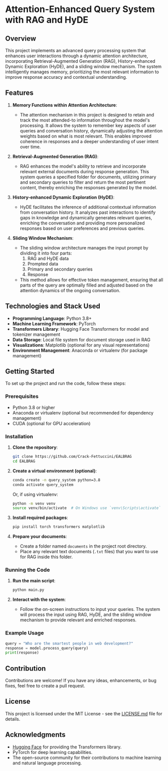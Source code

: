 # Attention-Enhanced Query System with RAG and HyDE

## Overview

This project implements an advanced query processing system that enhances user interactions through a dynamic attention architecture, incorporating Retrieval-Augmented Generation (RAG), History-enhanced Dynamic Exploration (HyDE), and a sliding window mechanism. The system intelligently manages memory, prioritizing the most relevant information to improve response accuracy and contextual understanding.

## Features

1. **Memory Functions within Attention Architecture**:
   - The attention mechanism in this project is designed to retain and track the most attended-to information throughout the model's processing. It allows the system to remember key aspects of user queries and conversation history, dynamically adjusting the attention weights based on what is most relevant. This enables improved coherence in responses and a deeper understanding of user intent over time.

2. **Retrieval-Augmented Generation (RAG)**:
   - RAG enhances the model's ability to retrieve and incorporate relevant external documents during response generation. This system queries a specified folder for documents, utilizing primary and secondary queries to filter and return the most pertinent content, thereby enriching the responses generated by the model.

3. **History-enhanced Dynamic Exploration (HyDE)**:
   - HyDE facilitates the inference of additional contextual information from conversation history. It analyzes past interactions to identify gaps in knowledge and dynamically generates relevant queries, enriching the conversation and providing more personalized responses based on user preferences and previous queries.

4. **Sliding Window Mechanism**:
   - The sliding window architecture manages the input prompt by dividing it into four parts: 
     1. RAG and HyDE data
     2. Prompted data
     3. Primary and secondary queries
     4. Response
   - This method allows for effective token management, ensuring that all parts of the query are optimally filled and adjusted based on the attention dynamics of the ongoing conversation.

## Technologies and Stack Used

- **Programming Language**: Python 3.8+
- **Machine Learning Framework**: PyTorch
- **Transformers Library**: Hugging Face Transformers for model and tokenizer management
- **Data Storage**: Local file system for document storage used in RAG
- **Visualizations**: Matplotlib (optional for any visual representations)
- **Environment Management**: Anaconda or virtualenv (for package management)

## Getting Started

To set up the project and run the code, follow these steps:

### Prerequisites

- Python 3.8 or higher
- Anaconda or virtualenv (optional but recommended for dependency management)
- CUDA (optional for GPU acceleration)

### Installation

1. **Clone the repository**:

   ```bash
   git clone https://github.com/Crack-Fettuccini/EALBRAG
   cd EALBRAG
   ```

2. **Create a virtual environment (optional)**:

   ```bash
   conda create -n query_system python=3.8
   conda activate query_system
   ```

   Or, if using virtualenv:

   ```bash
   python -m venv venv
   source venv/bin/activate  # On Windows use `venv\Scripts\activate`
   ```

3. **Install required packages**:

   ```bash
   pip install torch transformers matplotlib
   ```

4. **Prepare your documents**:
   - Create a folder named `documents` in the project root directory.
   - Place any relevant text documents (`.txt` files) that you want to use for RAG inside this folder.

### Running the Code

1. **Run the main script**:

   ```bash
   python main.py
   ```

2. **Interact with the system**:
   - Follow the on-screen instructions to input your queries. The system will process the input using RAG, HyDE, and the sliding window mechanism to provide relevant and enriched responses.

### Example Usage

```python
query = "Who are the smartest people in web development?"
response = model.process_query(query)
print(response)
```

## Contribution

Contributions are welcome! If you have any ideas, enhancements, or bug fixes, feel free to create a pull request.

## License

This project is licensed under the MIT License - see the [LICENSE.md](LICENSE.md) file for details.

## Acknowledgments

- [Hugging Face](https://huggingface.co) for providing the Transformers library.
- PyTorch for deep learning capabilities.
- The open-source community for their contributions to machine learning and natural language processing.
